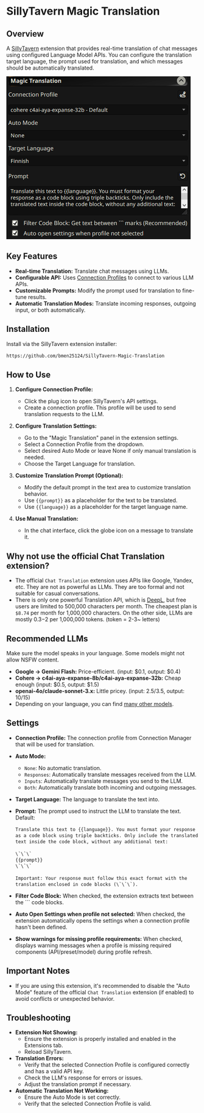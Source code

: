 # SillyTavern Magic Translation

## Overview

A [SillyTavern](https://docs.sillytavern.app/) extension that provides real-time translation of chat messages using configured Language Model APIs. You can configure the translation target language, the prompt used for translation, and which messages should be automatically translated.

![settings](images/settings.png)

## Key Features

*   **Real-time Translation:** Translate chat messages using LLMs.
*   **Configurable API:** Uses [Connection Profiles](https://docs.sillytavern.app/usage/core-concepts/connection-profiles/) to connect to various LLM APIs.
*   **Customizable Prompts:** Modify the prompt used for translation to fine-tune results.
*   **Automatic Translation Modes:** Translate incoming responses, outgoing input, or both automatically.

## Installation

Install via the SillyTavern extension installer:

```txt
https://github.com/bmen25124/SillyTavern-Magic-Translation
```

## How to Use

1.  **Configure Connection Profile:**
    *   Click the plug icon to open SillyTavern's API settings.
    *   Create a connection profile. This profile will be used to send translation requests to the LLM.

2.  **Configure Translation Settings:**
    *   Go to the "Magic Translation" panel in the extension settings.
    *   Select a Connection Profile from the dropdown.
    *   Select desired Auto Mode or leave None if only manual translation is needed.
    *   Choose the Target Language for translation.

3.  **Customize Translation Prompt (Optional):**
    *   Modify the default prompt in the text area to customize translation behavior.
    *   Use `{{prompt}}` as a placeholder for the text to be translated.
    *   Use `{{language}}` as a placeholder for the target language name.

4.  **Use Manual Translation:**
    *   In the chat interface, click the globe icon on a message to translate it.

## Why not use the official Chat Translation extension?

* The official `Chat Translation` extension uses APIs like Google, Yandex, etc. They are not as powerful as LLMs. They are too formal and not suitable for casual conversations.
* There is only one powerful Translation API, which is [DeepL](https://www.deepl.com), but free users are limited to 500,000 characters per month. The cheapest plan is `$8.74` per month for 1,000,000 characters. On the other side, LLMs are mostly $0.3-$2 per 1,000,000 tokens. (token = 2-3~ letters)

## Recommended LLMs

Make sure the model speaks in your language. Some models might not allow NSFW content.

*   **Google -> Gemini Flash:** Price-efficient. (input: $0.1, output: $0.4)
*   **Cohere -> c4ai-aya-expanse-8b/c4ai-aya-expanse-32b:** Cheap enough (input: $0.5, output: $1.5)
*   **openai-4o/claude-sonnet-3.x:** Little pricey. (input: $2.5/$3.5, output: $10/$15)
*   Depending on your language, you can find [many other models](https://openrouter.ai/rankings/translation?view=week).

## Settings

*   **Connection Profile:** The connection profile from Connection Manager that will be used for translation.
*   **Auto Mode:**
    *   `None`: No automatic translation.
    *   `Responses`: Automatically translate messages received from the LLM.
    *   `Inputs`: Automatically translate messages you send to the LLM.
    *   `Both`: Automatically translate both incoming and outgoing messages.
*   **Target Language:** The language to translate the text into.
*   **Prompt:** The prompt used to instruct the LLM to translate the text. Default:

    ```text
    Translate this text to {{language}}. You must format your response as a code block using triple backticks. Only include the translated text inside the code block, without any additional text:

    \`\`\`
    {{prompt}}
    \`\`\`

    Important: Your response must follow this exact format with the translation enclosed in code blocks (\`\`\`).
    ```

*   **Filter Code Block:** When checked, the extension extracts text between the \`\`\` code blocks.
*   **Auto Open Settings when profile not selected:** When checked, the extension automatically opens the settings when a connection profile hasn't been defined.
*   **Show warnings for missing profile requirements:** When checked, displays warning messages when a profile is missing required components (API/preset/model) during profile refresh.

## Important Notes

*   If you are using this extension, it's recommended to disable the "Auto Mode" feature of the official `Chat Translation` extension (if enabled) to avoid conflicts or unexpected behavior.

## Troubleshooting

*   **Extension Not Showing:**
    *   Ensure the extension is properly installed and enabled in the Extensions tab.
    *   Reload SillyTavern.
*   **Translation Errors:**
    *   Verify that the selected Connection Profile is configured correctly and has a valid API key.
    *   Check the LLM's response for errors or issues.
    *   Adjust the translation prompt if necessary.
*   **Automatic Translation Not Working:**
    *   Ensure the Auto Mode is set correctly.
    *   Verify that the selected Connection Profile is valid.
